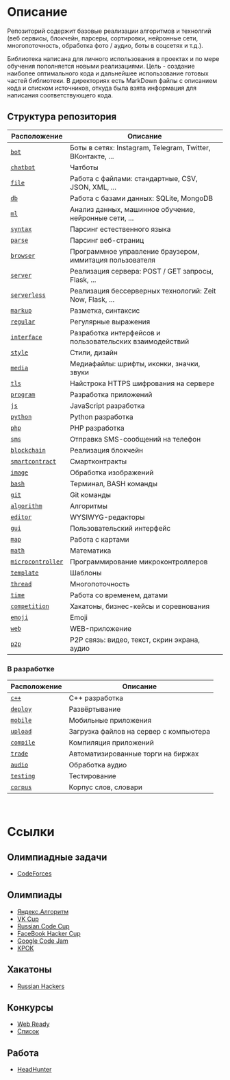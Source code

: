 # Описание
Репозиторий содержит базовые реализации алгоритмов и технолгий (веб сервисы, блокчейн, парсеры, сортировки, нейронные сети, многопоточность, обработка фото / аудио, боты в соцсетях и т.д.).

Библиотека написана для личного использования в проектах и по мере обучения пополняется новыми реализациями. Цель - создание наиболее оптимального кода и дальнейшее использование готовых частей библиотеки. В директориях есть MarkDown файлы с описанием кода и списком источников, откуда была взята информация для написания соответствующего кода.

## Структура репозитория
Расположение | Описание
---|---
[``` bot ```](bot) | Боты в сетях: Instagram, Telegram, Twitter, ВКонтакте, ...
[``` chatbot ```](chatbot) | Чатботы
[``` file ```](file) | Работа с файлами: стандартные, CSV, JSON, XML, ...
[``` db ```](db) | Работа с базами данных: SQLite, MongoDB
[``` ml ```](ml) | Анализ данных, машинное обучение, нейронные сети, ...
[``` syntax ```](syntax) | Парсинг естественного языка
[``` parse ```](parse) | Парсинг веб-страниц
[``` browser ```](browser) | Программное управление браузером, иммитация пользователя
[``` server ```](server) | Реализация сервера: POST / GET запросы, Flask, ...
[``` serverless ```](serverless) | Реализация бессерверных технологий: Zeit Now, Flask, ...
[``` markup ```](markup) | Разметка, синтаксис
[``` regular ```](regular) | Регулярные выражения
[``` interface ```](interface) | Разработка интерфейсов и пользовательских взаимодействий
[``` style ```](style) | Стили, дизайн
[``` media ```](media) | Медиафайлы: шрифты, иконки, значки, звуки
[``` tls ```](tls) | Найстрока HTTPS шифрования на сервере
[``` program ```](program) | Разработка приложений
[``` js ```](js) | JavaScript разработка
[``` python ```](python) | Python разработка
[``` php ```](php) | PHP разработка
[``` sms ```](sms) | Отправка SMS-сообщений на телефон
[``` blockchain ```](blockchain) | Реализация блокчейн
[``` smartcontract ```](smartcontract) | Смартконтракты
[``` image ```](image) | Обработка изображений
[``` bash ```](bash) | Терминал, BASH команды
[``` git ```](git) | Git команды
[``` algorithm ```](algorithm) | Алгоритмы
[``` editor ```](editor) | WYSIWYG-редакторы
[``` gui ```](gui) | Пользовательский интерфейс
[``` map ```](map) | Работа с картами
[``` math ```](math) | Математика
[``` microcontroller ```](microcontroller) | Программирование микроконтроллеров
[``` template ```](template) | Шаблоны
[``` thread ```](thread) | Многопоточность
[``` time ```](time) | Работа со временем, датами
[``` competition ```](competition) | Хакатоны, бизнес-кейсы и соревнования
[``` emoji ```](emoji) | Emoji
[``` web ```](web) | WEB-приложение
[``` p2p ```](p2p) | P2P связь: видео, текст, скрин экрана, аудио

### В разработке
Расположение | Описание
---|---
[``` c++ ```](c++) | C++ разработка
[``` deploy ```](deploy) | Развёртывание
[``` mobile ```](mobile) | Мобильные приложения
[``` upload ```](upload) | Загрузка файлов на сервер с компьютера
[``` compile ```](compile) | Компиляция приложений
[``` trade ```](trade) | Автоматизированные торги на биржах
[``` audio ```](audio) | Обработка аудио
[``` testing ```](testing) | Тестирование
[``` corpus ```](corpus) | Корпус слов, словари

<br>

# Ссылки
## Олимпиадные задачи
* [CodeForces](http://codeforces.com/problemset)

## Олимпиады
* [Яндекс.Алгоритм](https://academy.yandex.ru/events/algorithm/)
* [VK Cup](http://codeforces.com/vkcup2017)
* [Russian Code Cup](http://www.russiancodecup.ru/ru/)
* [FaceBook Hacker Cup](https://ru.wikipedia.org/wiki/Facebook_Hacker_Cup)
* [Google Code Jam](https://code.google.com/codejam/)
* [КРОК](https://www.croc.ru/vacancy/students/detail/61353/)

## Хакатоны
* [Russian Hackers](https://russianhackers.org)

## Конкурсы
* [Web Ready](http://www.gotech.vc/)
* [Список](https://habrahabr.ru/company/ingria_startup/blog/138718/)

## Работа
* [HeadHunter](https://spb.hh.ru/search/vacancy?text=python&area=2)